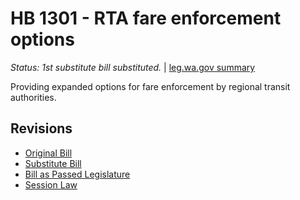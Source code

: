 # HB 1301 - RTA fare enforcement options
*Status: 1st substitute bill substituted.* | [leg.wa.gov summary](https://app.leg.wa.gov/billsummary?BillNumber=1301&Year=2021)

Providing expanded options for fare enforcement by regional transit authorities.

## Revisions
* [Original Bill](1/)
* [Substitute Bill](S/)
* [Bill as Passed Legislature](S.PL/)
* [Session Law](S.SL/)